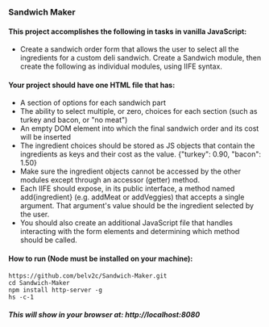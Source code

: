 ### Sandwich Maker

#### This project accomplishes the following in tasks in vanilla JavaScript:

- Create a sandwich order form that allows the user to select all the ingredients for a custom deli sandwich. Create a Sandwich module, then create the following as individual modules, using IIFE syntax.

#### Your project should have one HTML file that has:

- A section of options for each sandwich part
- The ability to select multiple, or zero, choices for each section (such as turkey and bacon, or "no meat")
- An empty DOM element into which the final sandwich order and its cost will be inserted
- The ingredient choices should be stored as JS objects that contain the ingredients as keys and their cost as the value. {"turkey": 0.90, "bacon": 1.50}
- Make sure the ingredient objects cannot be accessed by the other modules except through an accessor (getter) method.
- Each IIFE should expose, in its public interface, a method named add{ingredient} (e.g. addMeat or addVeggies) that accepts a single argument. That argument's value should be the ingredient selected by the user.
- You should also create an additional JavaScript file that handles interacting with the form elements and determining which method should be called.

#### How to run (Node must be installed on your machine):

```
https://github.com/belv2c/Sandwich-Maker.git
cd Sandwich-Maker
npm install http-server -g
hs -c-1
```

##### This will show in your browser at: http://localhost:8080